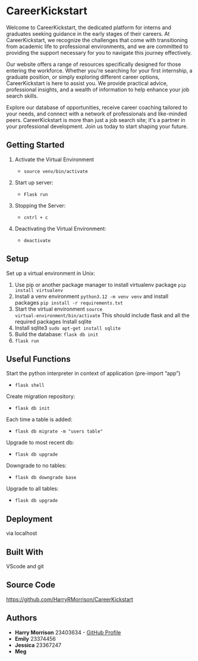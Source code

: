 # CareerKickstart
Welcome to CareerKickstart, the dedicated platform for interns and graduates seeking guidance in the early stages of their careers. At CareerKickstart, we recognize the challenges that come with transitioning from academic life to professional environments, and we are committed to providing the support necessary for you to navigate this journey effectively.

Our website offers a range of resources specifically designed for those entering the workforce. Whether you're searching for your first internship, a graduate position, or simply exploring different career options, CareerKickstart is here to assist you. We provide practical advice, professional insights, and a wealth of information to help enhance your job search skills.

Explore our database of opportunities, receive career coaching tailored to your needs, and connect with a network of professionals and like-minded peers. CareerKickstart is more than just a job search site; it's a partner in your professional development. Join us today to start shaping your future.

## Getting Started
1. Activate the Virtual Environment
    - <code>source venv/bin/activate</code>

2. Start up server:
    - <code>Flask run</code>

3. Stopping the Server:
    - <code>cntrl + c</code>

4. Deactivating the Virtual Environment:
    - <code>deactivate</code>

## Setup
Set up a virtual environment in Unix:
1. Use pip or another package manager to install virtualenv package <code>pip install virtualenv</code>
3. Install a venv environment <code>python3.12 -m venv venv</code> and install packages <code>pip install -r requirements.txt</code>
2. Start the virtual environment <code>source virtual-environment/bin/activate</code> This should include flask and all the required packages
Install sqlite
4. Install sqlite3 <code>sudo apt-get install sqlite</code>
5. Build the database: <code>flask db init</code>
6. <code>flask run</code>

## Useful Functions
Start the python interpreter in context of application (pre-import “app”)
- <code>flask shell</code>

Create migration repository:
- <code>flask db init</code>

Each time a table is added:
- <code>flask db migrate -m "users table"</code>

Upgrade to most recent db:
- <code>flask db upgrade</code>

Downgrade to no tables:
- <code>flask db downgrade base</code>

Upgrade to all tables:
- <code>flask db upgrade</code>

## Deployment
via localhost

## Built With
VScode and git

## Source Code
https://github.com/HarryRMorrison/CareerKickstart

## Authors

* **Harry Morrison** 23403634 - [GitHub Profile](https://github.com/HarryRMorrison)
* **Emily** 23374456
* **Jessica** 23367247
* **Meg** 

